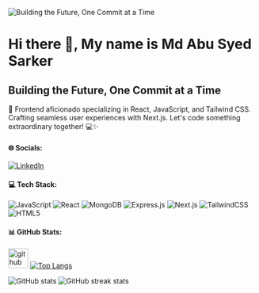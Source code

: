 ![Building the Future, One Commit at a Time](https://iili.io/JTKG3jS.gif)

# Hi there 👋, My name is Md Abu Syed Sarker
## Building the Future, One Commit at a Time
👋 Frontend aficionado specializing in React, JavaScript, and Tailwind CSS. Crafting seamless user experiences with Next.js. Let's code something extraordinary together! 💻✨

#### 🌐 Socials:
[![LinkedIn](https://img.shields.io/badge/LinkedIn-%230077B5.svg?logo=linkedin&logoColor=white)](https://linkedin.com/in/md-abu-syed-sarker) 

#### 💻 Tech Stack:
![JavaScript](https://img.shields.io/badge/javascript-%23323330.svg?style=for-the-badge&logo=javascript&logoColor=%23F7DF1E) ![React](https://img.shields.io/badge/react-%2320232a.svg?style=for-the-badge&logo=react&logoColor=%2361DAFB) ![MongoDB](https://img.shields.io/badge/MongoDB-%234ea94b.svg?style=for-the-badge&logo=mongodb&logoColor=white) ![Express.js](https://img.shields.io/badge/express.js-%23404d59.svg?style=for-the-badge&logo=express&logoColor=%2361DAFB) ![Next.js](https://img.shields.io/badge/Next-black?style=for-the-badge&logo=next.js&logoColor=white) ![TailwindCSS](https://img.shields.io/badge/tailwindcss-%2338B2AC.svg?style=for-the-badge&logo=tailwind-css&logoColor=white) ![HTML5](https://img.shields.io/badge/html5-%23E34F26.svg?style=for-the-badge&logo=html5&logoColor=white)

#### 📊 GitHub Stats:
[<img src='https://cdn.jsdelivr.net/npm/simple-icons@3.0.1/icons/github.svg' alt='github' height='40'>](https://github.com/MdSaayed) [![Top Langs](https://github-readme-stats.vercel.app/api/top-langs/?username=MdSaayed)](https://github.com/anuraghazra/github-readme-stats)

![GitHub stats](https://github-readme-stats.vercel.app/api?username=MdSaayed&show_icons=true&count_private=true) ![GitHub streak stats](https://streak-stats.demolab.com/?user=MdSaayed)
